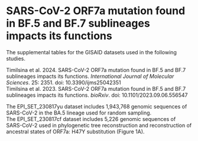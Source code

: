 # SARS-CoV-2 ORF7a mutation found in BF.5 and BF.7 sublineages impacts its functions
The supplemental tables for the GISAID datasets used in the following studies.

Timilsina et al. 2024. SARS-CoV-2 ORF7a mutation found in BF.5 and BF.7 sublineages impacts its functions. *International Journal of Molecular Sciences*. 25: 2351. doi: 10.3390/ijms25042351\
Timilsina et al. 2023. SARS-CoV-2 ORF7a mutation found in BF.5 and BF.7 sublineages impacts its functions. *bioRxiv*. doi: 10.1101/2023.09.06.556547

The EPI_SET_230817yu dataset includes 1,943,768 genomic sequences of SARS-CoV-2 in the BA.5 lineage used for random sampling.\
The EPI_SET_230817cf dataset includes 5,226 genomic sequences of SARS-CoV-2 used in phylogenetic tree reconstruction and reconstruction of ancestral states of ORF7a: H47Y substitution (Figure 1A).
